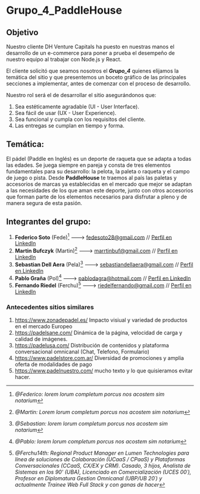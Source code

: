 # Grupo_4_PaddleHouse

## Objetivo 
Nuestro cliente DH Venture Capitals ha puesto en nuestras manos el desarrollo de un e-commerce
para poner a prueba el desempeño de nuestro equipo al trabajar con Node.js y React.

El cliente solicitó que seamos nosotros el ***Grupo_4*** quienes elijamos la temática del sitio
y que presentemos un boceto gráfico de las principales secciones a implementar, antes de
comenzar con el proceso de desarrollo.

Nuestro rol será el de desarrollar el sitio asegurándonos que:
1. Sea estéticamente agradable (UI - User Interface).
2. Sea fácil de usar (UX - User Experience).
3. Sea funcional y cumpla con los requisitos del cliente.
4. Las entregas se cumplan en tiempo y forma.

## Temática: 
El pádel (Paddle en Inglés) es un deporte de raqueta que se adapta a todas las edades. Se juega siempre en pareja y consta de tres elementos fundamentales para su desarrollo: la pelota, la paleta o raqueta y el campo de juego o pista.  Desde **PaddleHouse** te traemos al país las paletas y accesorios de marcas ya establecidas en el mercado que mejor se adaptan a las necesidades de los que aman este deporte, junto con otros accesorios que forman parte de los elementos necesarios para disfrutar a pleno y de manera segura de esta pasión.

## Integrantes del grupo: ##

1. **Federico Soto** (Fede)[^1] ---> fedesoto28@gmail.com // [Perfil en LinkedIn](http://www.linkedin.com/in/federico-ezequiel-soto/)
2. **Martin Bufczyk** (Martin)[^2] ---> marrtinbuf@gmail.com // [Perfil en LinkedIn](https://www.linkedin.com/in/tunombre/)
3. **Sebastian Dell Aera** (Pela)[^3] ---> sebastiandellaera@gmail.com // [Perfil en LinkedIn](https://www.linkedin.com/in/tunombre/)
4. **Pablo Graña** (Pol)[^4] ---> pablodagra@hotmail.com // [Perfil en LinkedIn](https://www.linkedin.com/in/tunombre/)
5. **Fernando Riedel** (Ferchu)[^5] ---> riedelfernando@gmail.com // [Perfil en LinkedIn](https://www.linkedin.com/in/fernandoriedel/)

### Antecedentes sitios similares
1. https://www.zonadepadel.es/
   Impacto visiual y variedad de productos en el mercado Europeo
2. https://padelsane.com/
   Dinámica de la página, velocidad de carga y calidad de imágenes.
3. https://padelusa.com/
   Distribución de contenidos y plataforma conversacional omnicanal (Chat, Telefono, Formulario)
4. https://www.padelstore.com.ar/
   Diversidad de promociones y amplia oferta de modalidades de pago
5. https://www.padelnuestro.com/
   mucho texto y lo que quisieramos evitar hacer.
   
   
   
   
   

[^1]: *@Federico: lorem lorum completum porcus nos acostem sim notarium*
[^2]: *@Martin: Lorem lorum completum porcus nos acostem sim notarium*
[^3]: *@Sebastian: lorem lorum completum porcus nos acostem sim notarium*
[^4]: *@Pablo: lorem lorum completum porcus nos acostem sim notarium*
[^5]: *@Ferchu14th: Regional Product Manager en Lumen Technologies para línea de soluciones de Colaboración (UCaaS / CPaaS) y Plataformas Conversacionales (CCaaS, CX/EX y CRM). Casado, 3 hijos, Analista de Sistemas en los 90' (UBA), Licenciado en Comercialización (UCES 00´), Profesor en Diplomatura Gestion Omnicanal (UBP/UB 20´) y actualmente Trainee Web Full Stack y con ganas de hacer*
